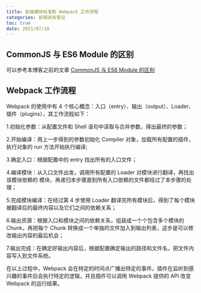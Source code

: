 ```yaml
---
title: 前端模块标准和 Webpack 工作流程
categories: 前端进击笔记
toc: true
date: 2021/07/18
---
```


## CommonJS 与 ES6 Module 的区别

可以参考本博客之前的文章 [CommonJS 与 ES6 Module 的区别](/04/03/2021/module/)

<!-- more -->

## Webpack 工作流程

Webpack 的使用中有 4 个核心概念：入口（entry）、输出（output）、Loader、插件（plugins），其工作流程如下：

1.初始化参数：从配置文件和 Shell 语句中读取与合并参数，得出最终的参数；

2.开始编译：用上一步得到的参数初始化 Compiler 对象，加载所有配置的插件，执行对象的 run 方法开始执行编译;

3.确定入口：根据配置中的 entry 找出所有的入口文件；

4.编译模块：从入口文件出发，调用所有配置的 Loader 对模块进行翻译，再找出该模块依赖的 模块，再递归本步骤直到所有入口依赖的文件都经过了本步骤的处理；

5.完成模块编译：在经过第 4 步使用 Loader 翻译完所有模块后，得到了每个模块被翻译后的最终内容以及它们之间的依赖关系；

6.输出资源：根据入口和模块之间的依赖关系，组装成一个个包含多个模块的 Chunk，再把每个 Chunk 转换成一个单独的文件加入到输出列表，这步是可以修改输出内容的最后机会；

7.输出完成：在确定好输出内容后，根据配置确定输出的路径和文件名，把文件内容写入到文件系统。

在以上过程中，Webpack 会在特定的时间点广播出特定的事件，插件在监听到感兴趣的事件后会执行特定的逻辑，并且插件可以调用 Webpack 提供的 API 改变 Webpack 的运行结果。
